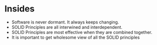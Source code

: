 # Insides

 - Software is never dormant. It always keeps changing.
 - SOLID Principles are all interwined and interdependent.
 - SOLID Principles are most effective when they are combined together.
 - It is important to get wholesome view of all the SOLID principles